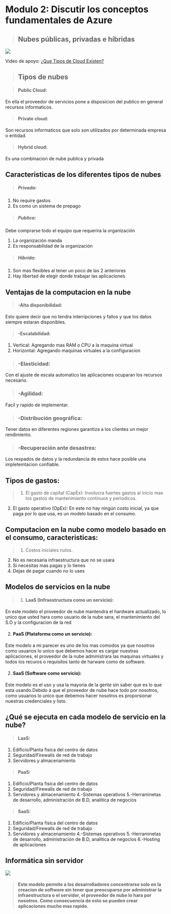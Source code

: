 # Modulo 2:  Discutir los conceptos fundamentales de Azure

> ## Nubes públicas, privadas e híbridas
![](https://www.almazena.com/wp-content/uploads/2017/07/hybrid_cloud_hosting.png)


Video de apoyo:
[¿Que Tipos de Cloud Existen?](https://www.youtube.com/watch?v=tW2Ut433Mrw)




>## Tipos de nubes

> #### Public Cloud: 
En ella el proveedor de servicios pone a disposicion del publico en general recursos informaticos. 
> #### Private cloud: 
Son recursos informaticos que solo son utilizados por determinada empresa o entidad.
> #### Hybrid cloud: 
Es una combinacion de nube publica y privada

## Caracteristicas de los diferentes tipos de nubes
>##### Privada:
1. No require gastos
2. Es como un sistema de prepago

> ##### Publica:
Debe comprarse todo el equipo que requerira la organización 
1. La organización manda
2. Es responsabilidad de la organización

>##### Hibrida:
1. Son mas flexibles al tener un poco de las 2 anteriores
2. Hay libertad de elegir donde trabajar las aplicaciones


## Ventajas de la computacion en la nube
>#### -Alta disponibilidad:  
Esto quiere decir que no tendra interripciones y fallos y que los datos siempre estaran disponibles.

>#### -Escalabilidad:  
1. Vertical: Agregando mas RAM o CPU a la maquina virtual
2. Horizontal: Agregando maquinas virtuales a la configuracion

>### -Elasticidad:
Con el ajuste de escala automatico las aplicaciones ocuparan los recursos necesario.

>### -Agilidad:
Facil y rapido de implementar.

>### -Distribución geográfica: 
Tener datos en diferentes regiones garantiza a los clientes un mejor rendimiento.

>### -Recuperación ante desastres:
Los respados de datos y la redundancia de estos hace posible una impletemtacion confiable.

## Tipos de gastos:

>1. El gasto de capital (CapEx): Involucra fuertes gastos al inicio mas los gastos de mantenimiento continuos y periodicos.
2. El gasto operativo (OpEx): En este no hay ningún costo inicial, ya que paga por lo que usa, es un modelo basado en el consumo.

## Computacion en la nube como modelo basado en el consumo, caracteristicas: 
>1. Costos iniciales nulos.
2. No es necesaria infraestructura que no se usara
3. Si necesitas mas pagas y lo tienes
4. Dejas de pagar cuando no lo uses

## Modelos de servicios en la nube

>1. #### LaaS (Infraestructura como un servicio):
En este modelo el proveedor de nube mantendra el hardware actualizado, lo unico que usted hara como usuario de la nube sera, el mantenimiento del S.O y la configuracion de la red
>
2. #### PaaS (Plataforma como un servicio):
Este modelo a mi parecer es uno de los mas comodos ya que nosotros como usuarios lo unico que debemos hacer es cargar nuestras aplicaciones, el proveedor de la nube administrara las maquinas virtuales y todos los recuros o requisitos tanto de harware como de software.
>
2. #### SaaS (Software como servicio):
Este modelo es el uso y usa la mayoria de la gente sin saber que es lo que esta usando.Debido a que el proveedor de nube hace todo por nosotros, como usuarios lo unico que debemos  hacer nosotros es proporsionar nuestras credenciales y listo.

## ¿Qué se ejecuta en cada modelo de servicio en la nube?
>#### LaaS:
1. Edificio/Planta fisica del centro de datos
2. Seguridad/Firewalls de red de trabajo
3. Servidores y almacenamiento

>#### PaaS:
1. Edificio/Planta fisica del centro de datos
2. Seguridad/Firewalls de red de trabajo
3. Servidores y almacenamiento
4.-Sistemas operativos
5.-Herraminetas de desarrollo, administración de B.D, analitica de negocios

>#### SaaS:
1. Edificio/Planta fisica del centro de datos
2. Seguridad/Firewalls de red de trabajo
3. Servidores y almacenamiento
4.-Sistemas operativos
5.-Herraminetas de desarrollo, administración de B.D, analitica de negocios
6.-Hosting de aplicaciones


## Informática sin servidor

![](https://www.aplyca.com/sites/default/files/styles/large/public/articles/img_blog_serverless%281%29.jpg?itok=WELt4OAu)
>#### Este modelo permite a los desarrolladores concentrarse solo en la creacion de software sin tener que preocuparse por administrar la infraestructura o el servidor, el proveedor de nube lo hara por nosotros. Como consecuencia de esto se pueden crear aplicaciones mucho mas rapido.
